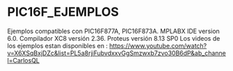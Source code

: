 # PIC16F_EJEMPLOS
Ejemplos  compatibles con PIC16F877A, PIC16F873A.
MPLABX  IDE version 6.0.
Compilador XC8 versión 2.36.
Proteus versión 8.13 SP0
Los videos de los ejemplos estan disponibles en : https://www.youtube.com/watch?v=X6XSqBxjDZc&list=PL5a8rjiFubvdxxvGgSmzwxb7zvo30B6dP&ab_channel=CarlosQL
